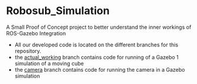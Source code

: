 # Robosub_Simulation
A Small Proof of Concept project to better understand the inner workings of ROS-Gazebo Integration
- All our developed code is located on the different branches for this repository. 
- the [actual_working](https://github.com/GonzagaRobotics/Robosub_Simulation/tree/actual_working) branch contains code for running of a Gazebo 1 simulation of a moving cube
- the [camera](https://github.com/GonzagaRobotics/Robosub_Simulation/tree/camera) branch contains code for running the camera in a Gazebo simulation
